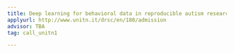 ```yaml
---
title: Deep learning for behavioral data in reproducible autism research
applyurl: http://www.unitn.it/drsc/en/180/admission
advisor: TBA
tag: call_unitn1

---
```

